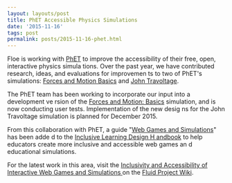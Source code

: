 ```yaml
---
layout: layouts/post
title: PhET Accessible Physics Simulations
date: '2015-11-16'
tags: post
permalink: posts/2015-11-16-phet.html
---
```

<p>Floe is working with <a href="http://phet.colorado.edu/">PhET</a>
to improve the accessibility of their free, open, interactive physics simula
tions. Over the past
year, we have contributed research, ideas, and evaluations for improvemen
ts to two of PhET's simulations:
<a href="https://wiki.fluidproject.org/display/fluid/PhET+Forces+and+Motion
+Simulation+Design">Forces and Motion Basics</a> and
<a href="https://wiki.fluidproject.org/display/fluid/PhET+John+Travoltage+Si
mulation+Design">John Travoltage</a>.
</p>
<p>
The PhET team has been working to incorporate our input into a development ve
rsion of the
<a href="http://www.colorado.edu/physics/phet/dev/html/forces-and-motion-basic
s/1.1.5-accessible-instance.3/forces-and-motion-basics_en.html?accessibility&
screens=1">Forces and Motion: Basics</a>
simulation, and is now conducting user tests. Implementation of the new desig
ns for the John Travoltage simulation is planned for December 2015.
</p>
<p>
From this collaboration with PhET, a guide "<a href="http://handbook.floeprojec
t.org/WebGamesAndSimulations.html">Web Games and Simulations</a>" has been adde
d to the <a href="http://handbook.floeproject.org/">Inclusive Learning Design H
andbook</a> to help educators create more inclusive and accessible web games an
d educational simulations.
</p>
<p>
For the latest work in this area, visit the <a href=" https://wiki.fluidproject.
org/display/fluid/Inclusivity+and+Accessibility+of+Interactive+Web+Games+and+Sim
ulations">Inclusivity and Accessibility of Interactive Web Games and Simulations
</a> on the <a href="http://wiki.fluidproject.org/">Fluid Project Wiki</a>.
</p>
